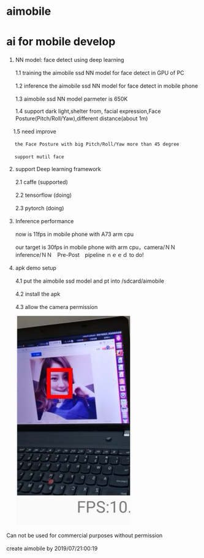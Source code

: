 # aimobile 　
# ai for mobile develop　　
1. NN model: face detect using deep learning　　

   1.1 training the aimobile ssd NN model for face detect in GPU of PC　　
   
   1.2 inference the aimobile ssd NN model for face detect in mobile phone　　
   
   1.3 aimobile ssd NN model parmeter is 650K　　
   
   1.4 support dark light,shelter from, facial expression,Face Posture(Pitch/Roll/Yaw),different distance(about 1m)　　
   
　 1.5 need improve 　　
  
       the Face Posture with big Pitch/Roll/Yaw more than 45 degree　　
       
       support mutil face　　
       
    
2. support Deep learning framework　　

   2.1 caffe (supported)　　
   
   2.2 tensorflow (doing)　　
   
   2.3 pytorch (doing)　　
   

3. Inference performance　　

   now is 11fps in mobile phone with A73 arm cpu　　
   
   our target is 30fps in mobile phone with arm cpu，camera/ＮＮ inference/ＮＮ　Pre-Post　pipeline ｎｅｅｄ to do!
   

4. apk demo setup 　

   4.1 put the aimobile ssd model and pt into /sdcard/aimobile 　　 
   
   4.2 install the apk　　
   
   4.3 allow the camera permission　　
   
   
   ![aimobile ssd result picture](https://github.com/aimobile/aimobile/blob/master/demo/aimobile_ssd_result.jpg)　
   
   
   


Can not be used for commercial purposes without permission　　


create aimobile by 2019/07/21:00:19　　

